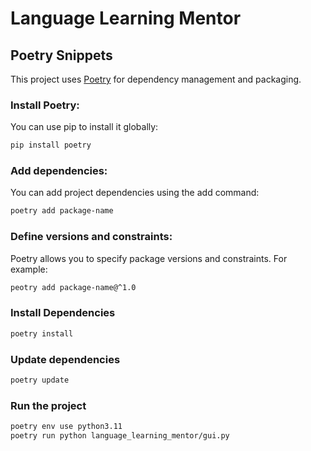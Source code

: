 # Language Learning Mentor

## Poetry Snippets

This project uses [Poetry](https://python-poetry.org/) for dependency management and packaging.

### Install Poetry:

You can use pip to install it globally:

```bash
pip install poetry
```

### Add dependencies:

You can add project dependencies using the add command:

```bash
poetry add package-name
```

### Define versions and constraints:

Poetry allows you to specify package versions and constraints. For example:

```bash
peotry add package-name@^1.0
```

### Install Dependencies

```bash
poetry install
```
### Update dependencies

```bash
poetry update
```

### Run the project
```bash
poetry env use python3.11      
poetry run python language_learning_mentor/gui.py
```